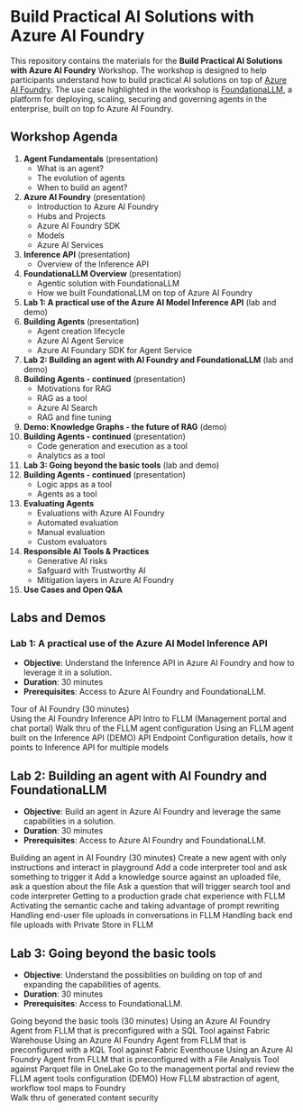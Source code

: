 # Build Practical AI Solutions with Azure AI Foundry

This repository contains the materials for the **Build Practical AI Solutions with Azure AI Foundry** Workshop. The workshop is designed to help participants understand how to build practical AI solutions on top of [Azure AI Foundry](https://ai.azure.com/). The use case highlighted in the workshop is [FoundationaLLM](https://foundationallm.ai), a platform for deploying, scaling, securing and governing agents in the enterprise, built on top fo Azure AI Foundry.

## Workshop Agenda

1. **Agent Fundamentals** (presentation)
   - What is an agent?
   - The evolution of agents
   - When to build an agent?
2. **Azure AI Foundry** (presentation)
   - Introduction to Azure AI Foundry
   - Hubs and Projects
   - Azure AI Foundry SDK
   - Models
   - Azure AI Services
3. **Inference API** (presentation)
   - Overview of the Inference API
4. **FoundationaLLM Overview** (presentation)
   - Agentic solution with FoundationaLLM
   - How we built FoundationaLLM on top of Azure AI Foundry
5. **Lab 1: A practical use of the Azure AI Model Inference API** (lab and demo)
6. **Building Agents** (presentation)
   - Agent creation lifecycle
   - Azure AI Agent Service
   - Azure AI Foundary SDK for Agent Service
7. **Lab 2: Building an agent with AI Foundry and FoundationaLLM** (lab and demo)
8. **Building Agents - continued** (presentation)
   - Motivations for RAG
   - RAG as a tool
   - Azure AI Search
   - RAG and fine tuning
9.  **Demo: Knowledge Graphs - the future of RAG** (demo)
10. **Building Agents - continued** (presentation)
    - Code generation and execution as a tool
    - Analytics as a tool
11. **Lab 3: Going beyond the basic tools** (lab and demo)
12. **Building Agents - continued** (presentation)
    - Logic apps as a tool
    - Agents as a tool
13. **Evaluating Agents**
    - Evaluations with Azure AI Foundry
    - Automated evaluation
    - Manual evaluation
    - Custom evaluators
14. **Responsible AI Tools & Practices**
    - Generative AI risks
    - Safguard with Trustworthy AI
    - Mitigation layers in Azure AI Foundry
15. **Use Cases and Open Q&A**


## Labs and Demos

### Lab 1: A practical use of the Azure AI Model Inference API
   - **Objective**: Understand the Inference API in Azure AI Foundry and how to leverage it in a solution.
   - **Duration**: 30 minutes
   - **Prerequisites**: Access to Azure AI Foundry and FoundationaLLM.

   Tour of AI Foundry (30 minutes)   
   Using the AI Foundry Inference API 
   Intro to FLLM (Management portal and chat portal)
   Walk thru of the FLLM agent configuration
   Using an FLLM agent built on the Inference API
   (DEMO) API Endpoint Configuration details, how it points to Inference API for multiple models
 
## Lab 2: Building an agent with AI Foundry and FoundationaLLM
   - **Objective**: Build an agent in Azure AI Foundry and leverage the same capabilities in a solution.
   - **Duration**: 30 minutes
   - **Prerequisites**: Access to Azure AI Foundry and FoundationaLLM.

   Building an agent in AI Foundry (30 minutes)
   Create a new agent with only instructions and interact in playground
   Add a code interpreter tool and ask something to trigger it
   Add a knowledge source against an uploaded file, ask a question about the file
   Ask a question that will trigger search tool and code interpreter
   Getting to a production grade chat experience with FLLM 
   Activating the semantic cache and taking advantage of prompt rewriting
   Handling end-user file uploads in conversations in FLLM 
   Handling back end file uploads with Private Store in FLLM

## Lab 3: Going beyond the basic tools
   - **Objective**: Understand the possiblities on building on top of and expanding the capabilities of agents.
   - **Duration**: 30 minutes
   - **Prerequisites**: Access to FoundationaLLM.

   Going beyond the basic tools (30 minutes)
   Using an Azure AI Foundry Agent from FLLM that is preconfigured with a SQL Tool against Fabric Warehouse
   Using an Azure AI Foundry Agent from FLLM that is preconfigured with a KQL Tool against Fabric Eventhouse
   Using an Azure AI Foundry Agent from FLLM that is preconfigured with a File Analysis Tool against Parquet file in OneLake
   Go to the management portal and review the FLLM agent tools configuration
   (DEMO) How FLLM abstraction of agent, workflow tool maps to Foundry                              
                              Walk thru of generated content security
